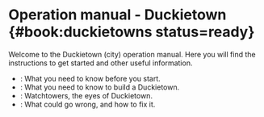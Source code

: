 # Operation manual - Duckietown {#book:duckietowns status=ready}

Welcome to the Duckietown (city) operation manual. Here you will find the instructions to get started and other useful information.

* [](#dt-ops-preliminaries): What you need to know before you start.
* [](#dt-ops-assembly): What you need to know to build a Duckietown.
* [](#dt-ops-watchtowers): Watchtowers, the eyes of Duckietown.
* [](#dt-ops-troubleshooting): What could go wrong, and how to fix it.
